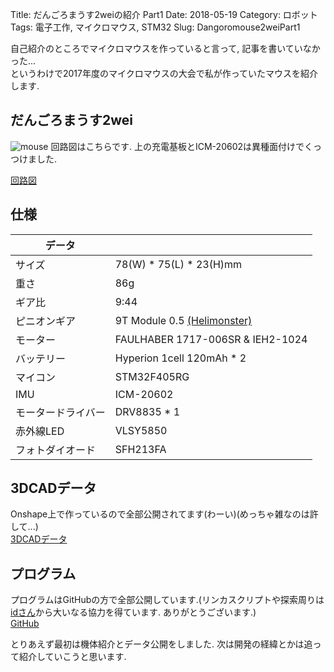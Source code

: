Title: だんごろまうす2weiの紹介 Part1
Date: 2018-05-19
Category: ロボット
Tags: 電子工作, マイクロマウス, STM32
Slug: Dangoromouse2weiPart1

自己紹介のところでマイクロマウスを作っていると言って, 記事を書いていなかった...  
というわけで2017年度のマイクロマウスの大会で私が作っていたマウスを紹介します.

## だんごろまうす2wei
![mouse]({filename}/images/2018-05-19-mouse.jpg)
回路図はこちらです. 上の充電基板とICM-20602は異種面付けでくっつけました.

[回路図]({filename}/pdfs/2018-05-19-circuit.pdf)

## 仕様  
| データ | |  
| ------ | ------------------------|  
| サイズ | 78(W) * 75(L) * 23(H)mm |  
| 重さ   | 86g |  
| ギア比 | 9:44|  
| ピニオンギア | 9T Module 0.5 [(Helimonster)](http://helimonster.jp/?pid=39331197)|  
| モーター | FAULHABER 1717-006SR & IEH2-1024|  
| バッテリー | Hyperion 1cell 120mAh * 2 |  
| マイコン | STM32F405RG |  
| IMU | ICM-20602|  
| モータードライバー | DRV8835 * 1 |
| 赤外線LED | VLSY5850 |  
| フォトダイオード | SFH213FA |  

## 3DCADデータ
Onshape上で作っているので全部公開されてます(わーい)(めっちゃ雑なのは許して...)  
[3DCADデータ](https://cad.onshape.com/documents/c2a612fa5d9512da2c2ba9ba/w/37291b77c13a207be24fd32c/e/8fe1776ea00df1f63d9a7140)

## プログラム
プログラムはGitHubの方で全部公開しています.(リンカスクリプトや探索周りは[idさん](http://idken.net/)から大いなる協力を得ています. ありがとうございます.)  
[GitHub](https://github.com/dangorogoro/Dangoromouse/tree/2weidev)

とりあえず最初は機体紹介とデータ公開をしました. 次は開発の経緯とかは追って紹介していこうと思います.  


